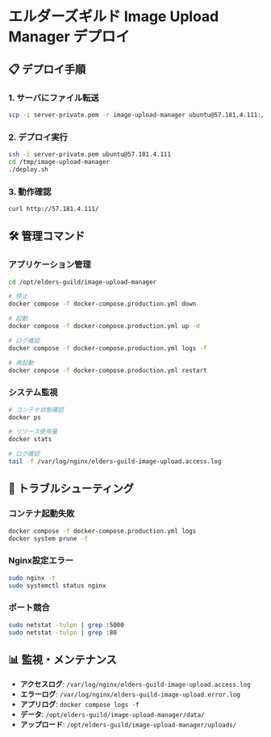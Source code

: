 # エルダーズギルド Image Upload Manager デプロイ

## 📋 デプロイ手順

### 1. サーバにファイル転送
```bash
scp -i server-private.pem -r image-upload-manager ubuntu@57.181.4.111:/tmp/
```

### 2. デプロイ実行
```bash
ssh -i server-private.pem ubuntu@57.181.4.111
cd /tmp/image-upload-manager
./deploy.sh
```

### 3. 動作確認
```bash
curl http://57.181.4.111/
```

## 🛠️ 管理コマンド

### アプリケーション管理
```bash
cd /opt/elders-guild/image-upload-manager

# 停止
docker compose -f docker-compose.production.yml down

# 起動
docker compose -f docker-compose.production.yml up -d

# ログ確認
docker compose -f docker-compose.production.yml logs -f

# 再起動
docker compose -f docker-compose.production.yml restart
```

### システム監視
```bash
# コンテナ状態確認
docker ps

# リソース使用量
docker stats

# ログ確認
tail -f /var/log/nginx/elders-guild-image-upload.access.log
```

## 🔧 トラブルシューティング

### コンテナ起動失敗
```bash
docker compose -f docker-compose.production.yml logs
docker system prune -f
```

### Nginx設定エラー
```bash
sudo nginx -t
sudo systemctl status nginx
```

### ポート競合
```bash
sudo netstat -tulpn | grep :5000
sudo netstat -tulpn | grep :80
```

## 📊 監視・メンテナンス

- **アクセスログ**: `/var/log/nginx/elders-guild-image-upload.access.log`
- **エラーログ**: `/var/log/nginx/elders-guild-image-upload.error.log`
- **アプリログ**: `docker compose logs -f`
- **データ**: `/opt/elders-guild/image-upload-manager/data/`
- **アップロード**: `/opt/elders-guild/image-upload-manager/uploads/`
